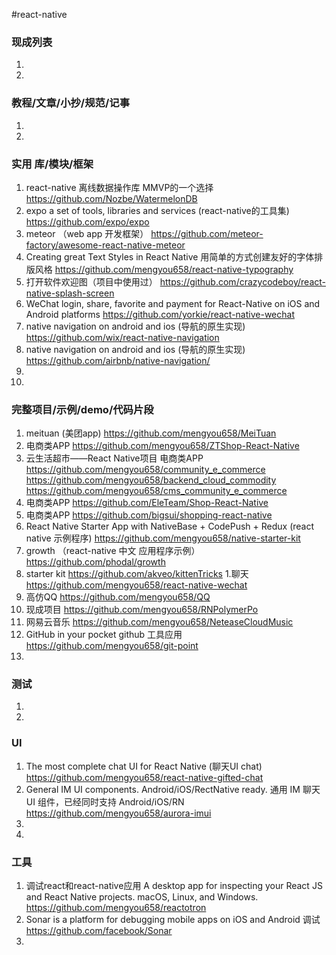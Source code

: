 
#react-native

### 现成列表
1. 
1. 

### 教程/文章/小抄/规范/记事
1. 
1. 

### 实用 库/模块/框架
1. react-native 离线数据操作库 MMVP的一个选择
https://github.com/Nozbe/WatermelonDB
1. expo a set of tools, libraries and services (react-native的工具集)
https://github.com/expo/expo
1. meteor （web app 开发框架）
https://github.com/meteor-factory/awesome-react-native-meteor
1. Creating great Text Styles in React Native 用简单的方式创建友好的字体排版风格
https://github.com/mengyou658/react-native-typography
1. 打开软件欢迎图（项目中使用过）
https://github.com/crazycodeboy/react-native-splash-screen
1. WeChat login, share, favorite and payment for React-Native on iOS and Android platforms 
https://github.com/yorkie/react-native-wechat
1. native navigation on android and ios (导航的原生实现)
https://github.com/wix/react-native-navigation
1. native navigation on android and ios (导航的原生实现)
https://github.com/airbnb/native-navigation/
1. 
1. 

### 完整项目/示例/demo/代码片段
1. meituan (美团app)
https://github.com/mengyou658/MeiTuan
1. 电商类APP
https://github.com/mengyou658/ZTShop-React-Native
1. 云生活超市——React Native项目 电商类APP 
https://github.com/mengyou658/community_e_commerce
https://github.com/mengyou658/backend_cloud_commodity
https://github.com/mengyou658/cms_community_e_commerce
1. 电商类APP
https://github.com/EleTeam/Shop-React-Native
1. 电商类APP
https://github.com/bigsui/shopping-react-native
1. React Native Starter App with NativeBase + CodePush + Redux (react native 示例程序)
https://github.com/mengyou658/native-starter-kit
1. growth （react-native 中文 应用程序示例）
https://github.com/phodal/growth
1. starter kit 
https://github.com/akveo/kittenTricks
1.聊天
https://github.com/mengyou658/react-native-wechat
1. 高仿QQ
https://github.com/mengyou658/QQ
1. 现成项目
https://github.com/mengyou658/RNPolymerPo
1.  网易云音乐
https://github.com/mengyou658/NeteaseCloudMusic
1. GitHub in your pocket  github 工具应用
https://github.com/mengyou658/git-point
1. 

### 测试
1. 
1. 

### UI
1. The most complete chat UI for React Native (聊天UI chat)
https://github.com/mengyou658/react-native-gifted-chat
1. General IM UI components. Android/iOS/RectNative ready. 通用 IM 聊天 UI 组件，已经同时支持 Android/iOS/RN
https://github.com/mengyou658/aurora-imui
1. 
1. 

### 工具
1. 调试react和react-native应用 A desktop app for inspecting your React JS and React Native projects. macOS, Linux, and Windows.
https://github.com/mengyou658/reactotron
1. Sonar is a platform for debugging mobile apps on iOS and Android 调试
https://github.com/facebook/Sonar
1. 
